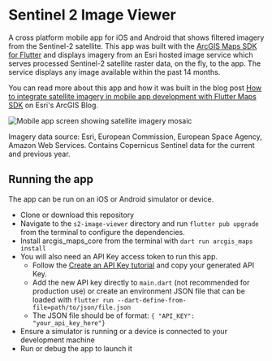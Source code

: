 # Sentinel 2 Image Viewer

A cross platform mobile app for iOS and Android that shows filtered imagery from the Sentinel-2 satellite. This app was built with the [ArcGIS Maps SDK for Flutter](https://developers.arcgis.com/flutter) and displays imagery from an Esri hosted image service which serves processed Sentinel-2 satellite raster data, on the fly, to the app. The service displays any image available within the past 14 months.

You can read more about this app and how it was built in the blog post [How to integrate satellite imagery in mobile app development with Flutter Maps SDK](https://www.esri.com/arcgis-blog/products/sdk-flutter/developers/map-vehicle-meeting-points-flutter/) on Esri's ArcGIS Blog.

![Mobile app screen showing satellite imagery mosaic](https://github.com/user-attachments/assets/33893bbe-759f-416b-9f01-3a1132dd6dbb)

Imagery data source: Esri, European Commission, European Space Agency, Amazon Web Services.
Contains Copernicus Sentinel data for the current and previous year.

## Running the app

The app can be run on an iOS or Android simulator or device. 

- Clone or download this repository
- Navigate to the `s2-image-viewer` directory and run `flutter pub upgrade` from the terminal to configure the dependencies.
- Install arcgis_maps_core from the terminal with `dart run arcgis_maps install`
- You will also need an API Key access token to run this app.
    - Follow the [Create an API Key tutorial](https://developers.arcgis.com/documentation/security-and-authentication/api-key-authentication/tutorials/create-an-api-key/) and copy your generated API Key.
    - Add the new API key directly to `main.dart` (not recommended for production use) or create an environment JSON file that can be loaded with `flutter run --dart-define-from-file=path/to/json/file.json`
    - The JSON file should be of format: `{ "API_KEY": "your_api_key_here"}`
- Ensure a simulator is running or a device is connected to your development machine
- Run or debug the app to launch it


